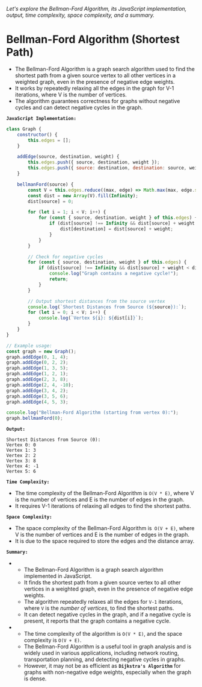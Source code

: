 *Let's explore the Bellman-Ford Algorithm, its JavaScript implementation, output, time complexity, space complexity, and a summary.*

# Bellman-Ford Algorithm (Shortest Path)


-   The Bellman-Ford Algorithm is a graph search algorithm used to find the shortest path from a given source vertex to all other vertices in a weighted graph, even in the presence of negative edge weights. 
-   It works by repeatedly relaxing all the edges in the graph for V-1 iterations, where V is the number of vertices. 
-   The algorithm guarantees correctness for graphs without negative cycles and can detect negative cycles in the graph.

**`JavaScript Implementation:`**



```javascript
class Graph {
    constructor() {
        this.edges = [];
    }

    addEdge(source, destination, weight) {
        this.edges.push({ source, destination, weight });
        this.edges.push({ source: destination, destination: source, weight }); // For undirected graph
    }

    bellmanFord(source) {
        const V = this.edges.reduce((max, edge) => Math.max(max, edge.source, edge.destination), 0) + 1;
        const dist = new Array(V).fill(Infinity);
        dist[source] = 0;

        for (let i = 1; i < V; i++) {
            for (const { source, destination, weight } of this.edges) {
                if (dist[source] !== Infinity && dist[source] + weight < dist[destination]) {
                    dist[destination] = dist[source] + weight;
                }
            }
        }

        // Check for negative cycles
        for (const { source, destination, weight } of this.edges) {
            if (dist[source] !== Infinity && dist[source] + weight < dist[destination]) {
                console.log("Graph contains a negative cycle!");
                return;
            }
        }

        // Output shortest distances from the source vertex
        console.log(`Shortest Distances from Source (${source}):`);
        for (let i = 0; i < V; i++) {
            console.log(`Vertex ${i}: ${dist[i]}`);
        }
    }
}

// Example usage:
const graph = new Graph();
graph.addEdge(0, 1, 4);
graph.addEdge(0, 2, 2);
graph.addEdge(1, 3, 5);
graph.addEdge(1, 2, 1);
graph.addEdge(2, 3, 8);
graph.addEdge(2, 4, -10);
graph.addEdge(3, 4, 2);
graph.addEdge(3, 5, 6);
graph.addEdge(4, 5, 3);

console.log("Bellman-Ford Algorithm (starting from vertex 0):");
graph.bellmanFord(0);
```

**`Output:`**


```
Shortest Distances from Source (0):
Vertex 0: 0
Vertex 1: 3
Vertex 2: 2
Vertex 3: 8
Vertex 4: -1
Vertex 5: 6
```

**`Time Complexity:`**


-   The time complexity of the Bellman-Ford Algorithm is `O(V * E)`, where V is the number of vertices and E is the number of edges in the graph. 
-   It requires V-1 iterations of relaxing all edges to find the shortest paths.

**`Space Complexity:`**


-   The space complexity of the Bellman-Ford Algorithm is` O(V + E)`, where V is the number of vertices and E is the number of edges in the graph. 
-   It is due to the space required to store the edges and the distance array.

**`Summary:`**



-   
    -   The Bellman-Ford Algorithm is a graph search algorithm implemented in JavaScript. 
    -   It finds the shortest path from a given source vertex to all other vertices in a weighted graph, even in the presence of negative edge weights. 
    -   The algorithm repeatedly relaxes all the edges for `V-1` iterations, where `V` is the *number of vertices*, to find the shortest paths. 
    -   It can detect negative cycles in the graph, and if a negative cycle is present, it reports that the graph contains a negative cycle. 

-   
    -   The time complexity of the algorithm is `O(V * E)`, and the space complexity is `O(V + E)`. 
    -   The Bellman-Ford Algorithm is a useful tool in graph analysis and is widely used in various applications, including network routing, transportation planning, and detecting negative cycles in graphs. 
    -   However, it may not be as efficient as **`Dijkstra's Algorithm`** for graphs with non-negative edge weights, especially when the graph is dense.